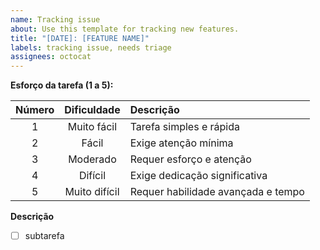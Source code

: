 ```yaml
---
name: Tracking issue
about: Use this template for tracking new features.
title: "[DATE]: [FEATURE NAME]"
labels: tracking issue, needs triage
assignees: octocat
---
```



**Esforço da tarefa (1 a 5):**

| Número |  Dificuldade  | Descrição                          |
| :----: | :-----------: | :--------------------------------- |
|   1    |  Muito fácil  | Tarefa simples e rápida            |
|   2    |     Fácil     | Exige atenção mínima               |
|   3    |   Moderado    | Requer esforço e atenção           |
|   4    |    Difícil    | Exige dedicação significativa      |
|   5    | Muito difícil | Requer habilidade avançada e tempo |

**Descrição**

- [ ] subtarefa